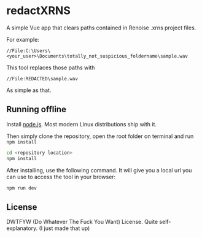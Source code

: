 # redactXRNS

A simple Vue app that clears paths contained in Renoise .xrns project files.

For example:

```
//File:C:\Users\<your_user>\Documents\totally_not_suspicious_foldername\sample.wav
```

This tool replaces those paths with

```
//File:REDACTED\sample.wav
```

As simple as that.

## Running offline

Install [node.js](https://nodejs.org/). Most modern Linux distributions ship with it.

Then simply clone the repository, open the root folder on terminal and run `npm install`

```sh
cd <repository location>
npm install

```

After installing, use the following command. It will give you a local url you can use to access the tool in your browser:

```sh
npm run dev
```

## License

DWTFYW (Do Whatever The Fuck You Want) License. Quite self-explanatory. (I just made that up)

